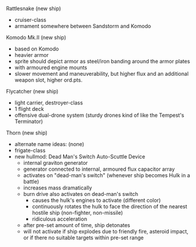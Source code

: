 Rattlesnake (new ship)
  * cruiser-class
  * armament somewhere between Sandstorm and Komodo

Komodo Mk.II (new ship)
  * based on Komodo
  * heavier armor
  * sprite should depict armor as steel/iron banding around the armor plates
  * with armoured engine mounts
  * slower movement and maneuverability, but higher flux and an additional weapon slot, higher ord.pts.

Flycatcher (new ship)
  * light carrier, destroyer-class
  * 1 flight deck
  * offensive dual-drone system (sturdy drones kind of like the Tempest's Terminator)
  
Thorn (new ship)
  * alternate name ideas: (none)
  * frigate-class
  * new hullmod: Dead Man's Switch Auto-Scuttle Device
    * internal graviton generator
     * generator connected to internal, armoured flux capacitor array
      * activates on "dead-man's switch" (whenever ship becomes Hulk in a battle)
      * increases mass dramatically
    * burn drive also activates on dead-man's switch
      * causes the hulk's engines to activate (different color)
      * continuously rotates the hulk to face the direction of the nearest hostile ship (non-fighter, non-missile)
      * ridiculous acceleration
    * after pre-set amount of time, ship detonates
    * will not activate if ship explodes due to friendly fire, asteroid impact, or if there no suitable targets within pre-set range

